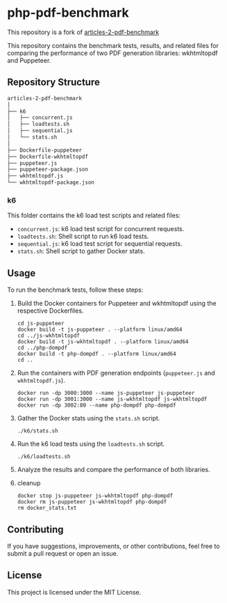 # php-pdf-benchmark

This repository is a fork of [articles-2-pdf-benchmark](https://github.com/Kyotu-Technology/kyotu/tree/main/articles/2-pdf-benchmark)

This repository contains the benchmark tests, results, and related files for comparing the performance of two PDF generation libraries: wkhtmltopdf and Puppeteer.

## Repository Structure

```bash
articles-2-pdf-benchmark
│
├── k6
│   ├── concurrent.js
│   ├── loadtests.sh
│   ├── sequential.js
│   └── stats.sh
│
├── Dockerfile-puppeteer
├── Dockerfile-wkhtmltopdf
├── puppeteer.js
├── puppeteer-package.json
├── wkhtmltopdf.js
└── wkhtmltopdf-package.json
```


### k6
This folder contains the k6 load test scripts and related files:

- `concurrent.js`: k6 load test script for concurrent requests.
- `loadtests.sh`: Shell script to run k6 load tests.
- `sequential.js`: k6 load test script for sequential requests.
- `stats.sh`: Shell script to gather Docker stats.

## Usage
To run the benchmark tests, follow these steps:

1. Build the Docker containers for Puppeteer and wkhtmltopdf using the respective Dockerfiles.

    ```shell
    cd js-puppeteer
    docker build -t js-puppeteer . --platform linux/amd64
    cd ../js-wkhtmltopdf
    docker build -t js-wkhtmltopdf . --platform linux/amd64
    cd ../php-dompdf
    docker build -t php-dompdf . --platform linux/amd64
    cd ..
    ```

2. Run the containers with PDF generation endpoints (`puppeteer.js` and `wkhtmltopdf.js`).
    
    ```shell
   docker run -dp 3000:3000 --name js-puppeteer js-puppeteer
   docker run -dp 3001:3000 --name js-wkhtmltopdf js-wkhtmltopdf
   docker run -dp 3002:80 --name php-dompdf php-dompdf
   ```
3. Gather the Docker stats using the `stats.sh` script.
   ```shell
   ./k6/stats.sh
   ```
4. Run the k6 load tests using the `loadtests.sh` script.
   ```shell
   ./k6/loadtests.sh
   ```
5. Analyze the results and compare the performance of both libraries.
6. cleanup
   ```shell
   docker stop js-puppeteer js-wkhtmltopdf php-dompdf
   docker rm js-puppeteer js-wkhtmltopdf php-dompdf
   rm docker_stats.txt
   ```

## Contributing
If you have suggestions, improvements, or other contributions, feel free to submit a pull request or open an issue.

## License
This project is licensed under the MIT License.
